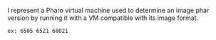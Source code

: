 I represent a Pharo virtual machine used to determine an image phar version by running it with a VM compatible with its image format.

	ex: 6505 6521 68021
